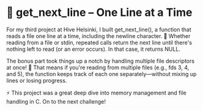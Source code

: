 # 📜 get_next_line – One Line at a Time

For my third project at Hive Helsinki, I built get_next_line(), a function that reads a file one line at a time, including the newline character. 📖 Whether reading from a file or stdin, repeated calls return the next line until there's nothing left to read (or an error occurs). In that case, it returns NULL.

The bonus part took things up a notch by handling multiple file descriptors at once! 🔄 That means if you're reading from multiple files (e.g., fds 3, 4, and 5), the function keeps track of each one separately—without mixing up lines or losing progress.

⚡ This project was a great deep dive into memory management and file handling in C. On to the next challenge!
